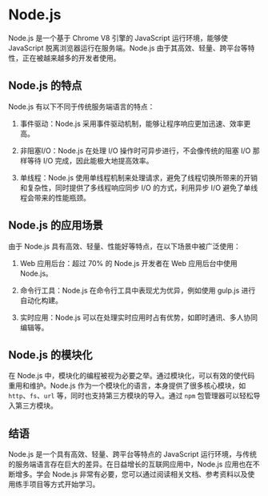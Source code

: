 # Node.js

Node.js 是一个基于 Chrome V8 引擎的 JavaScript 运行环境，能够使 JavaScript 脱离浏览器运行在服务端。Node.js 由于其高效、轻量、跨平台等特性，正在被越来越多的开发者使用。

## Node.js 的特点

Node.js 有以下不同于传统服务端语言的特点：

1. 事件驱动：Node.js 采用事件驱动机制，能够让程序响应更加迅速、效率更高。

2. 非阻塞I/O：Node.js 在处理 I/O 操作时可异步进行，不会像传统的阻塞 I/O 那样等待 I/O 完成，因此能极大地提高效率。

3. 单线程：Node.js 使用单线程机制来处理请求，避免了线程切换所带来的开销和复杂性，同时提供了多线程响应同步 I/O 的方式，利用异步 I/O 避免了单线程会带来的性能瓶颈。

## Node.js 的应用场景

由于 Node.js 具有高效、轻量、性能好等特点，在以下场景中被广泛使用：

1. Web 应用后台：超过 70% 的 Node.js 开发者在 Web 应用后台中使用 Node.js。

2. 命令行工具：Node.js 在命令行工具中表现尤为优异，例如使用 gulp.js 进行自动化构建。

3. 实时应用：Node.js 可以在处理实时应用时占有优势，如即时通讯、多人协同编辑等。

## Node.js 的模块化

在 Node.js 中，模块化的编程被视为必要之举。通过模块化，可以有效的使代码重用和维护。Node.js 作为一个模块化的语言，本身提供了很多核心模块，如 `http`、`fs`、`url` 等，同时也支持第三方模块的导入。通过 `npm` 包管理器可以轻松导入第三方模块。

## 结语

Node.js 是一个具有高效、轻量、跨平台等特点的 JavaScript 运行环境，与传统的服务端语言存在巨大的差异。在日益增长的互联网应用中，Node.js 应用也在不断增多。学会 Node.js 非常有必要，您可以通过阅读相关文档、参考资料以及使用练手项目等方式开始学习。